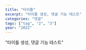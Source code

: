 ```yaml
---
title: "타이틀"
excerpt: "타이틀 생성, 댓글 기능 테스트"
categories: "댓글"
tags: ["tag", "2", "3"]
year: "2022"
---
```


 "타이틀 생성, 댓글 기능 테스트"
